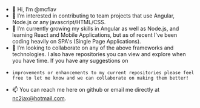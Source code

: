 - 👋 Hi, I’m @mcflav
- 👀 I’m interested in contributing to team projects that use Angular, Node.js or any javascript/HTML/CSS.
- 🌱 I’m currently growing my skills in Angular as well as Node.js, and learning React and Mobile Applications, but as of recent I've been coding heavily on SPA's (Single Page Applications).
- 💞️ I’m looking to collaborate on any of the above frameworks and technologies. I also have repositories you can view and explore when you have time. If you have any suggestions on 
-     improvements or enhancements to my current repositories please feel free to let me know and we can collaborate on making them better! 
- 📫 You can reach me here on github or email me directly at nc2jax@hotmail.com.


